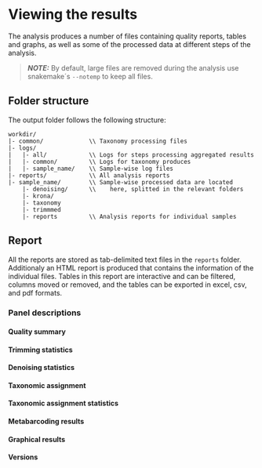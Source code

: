# Viewing the results

The analysis produces a number of files containing quality reports, tables and graphs, 
as well as some of the processed data at different steps of the analysis.

> **_NOTE:_** By default, large files are removed during the analysis
> use snakemake´s `--notemp` to keep all files.

## Folder structure

The output folder follows the following structure:

```
workdir/
|- common/             \\ Taxonomy processing files
|- logs/
|   |- all/            \\ Logs for steps processing aggregated results
|   |- common/         \\ Logs for taxonomy produces
|   |- sample_name/    \\ Sample-wise log files
|- reports/            \\ All analysis reports
|- sample_name/        \\ Sample-wise processed data are located
    |- denoising/      \\    here, splitted in the relevant folders
    |- krona/
    |- taxonomy
    |- trimmmed
    |- reports         \\ Analysis reports for individual samples
```

## Report

All the reports are stored as tab-delimited text files in the `reports` folder.
Additionaly an HTML report is produced that contains the information of the individual files.
Tables in this report are interactive and can be filtered, columns moved or removed, and 
the tables can be exported in excel, csv, and pdf formats.

### Panel descriptions

#### Quality summary

#### Trimming statistics

#### Denoising statistics

#### Taxonomic assignment

#### Taxonomic assignment statistics

#### Metabarcoding results

#### Graphical results

#### Versions
